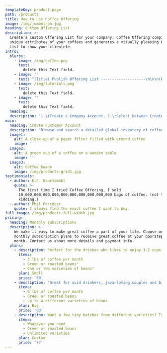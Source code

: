 ```yaml
---
templateKey: product-page
path: /products
title: How to use Coffee Offering
image: /img/jumbotron.jpg
heading: Custom Offering List
description: >-
  Create a Custom Offering List for your company. Coffee Offering compiles the
  unique attributes of your coffees and generates a visually pleasing Offering
  List to show your clientele.
intro:
  blurbs:
    - image: /img/coffee.png
      text: |
        delete this Text field.
    - image: ''
      text: "(Title) Publish Offering List --------------------\n\n\n(Heading or Description) Publish your Custom Offering List to Global Inventory and enable both domestic and international buyers to find your coffees in our advanced search. -------------------------------------\n(Text)\n1.\tAfter creating your first Offering List you will have the option to Publish Listing to our inventory. Publishing your listing is strongly encouraged as it enables our growing user base to find your coffee in our advanced Global Inventory search engine.\nEither way, you will be able to use your custom url as a digital offering sheet.\n2.\tWhen a prospective buyer with a Customer Account requests Order Inquiry for your offering, you will receive their request directly from lead@coffeeoffering.com.\nThis helps filter seriously buyers and generate more leads for your company.\n3.\tLeads will be available for seven (7) U.S. business days. After seven (7) days you may choose to Extend Lead or let it expire.\n"
    - image: /img/tutorials.png
      text: |
        delete this Text field.
    - image: ''
      text: |
        delete this Text field.
  heading: ''
  description: "1.\tCreate a Company Account. 2.\tSelect between Create Offering List, Publish Offering List, or Edit Offering List. 3.\tFill in data about your entire offering. Detailed custom specifications add significant clarity and showcase the uniqueness of your coffees for the world to see. 4.\tSubmit form. Your will not be charged until your Listing is verified. Most Listings are verified in less than 48 hours. 5.\tUpon verification you will receive a custom url link for your Offering List. You can now view your Listing live on Coffee Offering as well as use this url as your digital offering sheet. 6.\tWhen a prospective buyer with a Customer Account is interested in your offering, will receive a request directly from lead@coffeeoffering.com."
main:
  heading: Create Customer Account
  description: "Browse and search a detailed global inventory of coffee offerings and connect directly with coffee suppliers from around the world. -------\n\n1.\tSelect create Customer Account.\n2.\tFill out contact form.\n3.\tVerify your account via email.\n4.\tSearch Global Coffee Inventory for detailed offerings.\n5.\tClick on Order Inquiry to get in touch with supplier!\n"
  image1:
    alt: A close-up of a paper filter filled with ground coffee
    image: ''
  image2:
    alt: A green cup of a coffee on a wooden table
    image: ''
  image3:
    alt: Coffee beans
    image: /img/products-grid1.jpg
testimonials:
  - author: E.F. Kaurismokl
    quote: >-
      The first time I tried Coffee Offering, I sold
      10,000,000,000,000,000,000,000,000,000,000 bags of coffee. (not true, just
      kidding.)
  - author: Phil Pertdert
    quote: I always find the exact coffee I want to buy.
full_image: /img/products-full-width.jpg
pricing:
  heading: Monthly subscriptions
  description: >-
    We make it easy to make great coffee a part of your life. Choose one of our
    monthly subscription plans to receive great coffee at your doorstep each
    month. Contact us about more details and payment info.
  plans:
    - description: Perfect for the drinker who likes to enjoy 1-2 cups per day.
      items:
        - 3 lbs of coffee per month
        - Green or roasted beans"
        - One or two varieties of beans"
      plan: Small
      price: '50'
    - description: 'Great for avid drinkers, java-loving couples and bigger crowds'
      items:
        - 6 lbs of coffee per month
        - Green or roasted beans
        - Up to 4 different varieties of beans
      plan: Big
      price: '80'
    - description: Want a few tiny batches from different varieties? Try our custom plan
      items:
        - Whatever you need
        - Green or roasted beans
        - Unlimited varieties
      plan: Custom
      price: '??'
---
```


